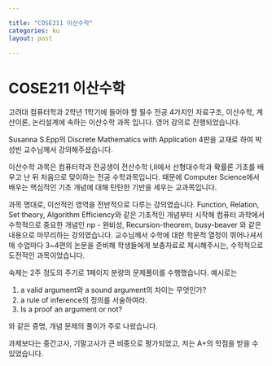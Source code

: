 ```yaml
---

title: "COSE211 이산수학"
categories: ku
layout: post

---
```


# COSE211 이산수학

고려대 컴퓨터학과 2학년 1학기에 들어야 할 필수 전공 4가지인 자료구조, 이산수학, 계산이론, 논리설계에 속하는 이산수학 과목 입니다. 영어 강의로 진행되었습니다.

Susanna S.Epp의 Discrete Mathematics with Application 4판을 교재로 하여 박성빈 교수님께서 강의해주셨습니다.

이산수학 과목은 컴퓨터학과 전공생이 전산수학 I,II에서 선형대수학과 확률론 기초를 배우고 난 뒤 처음으로 맞이하는 전공 수학과목입니다. 때문에 Computer Science에서 배우는 핵심적인 기초 개념에 대해 탄탄한 기반을 세우는 교과목입니다.



과목 명대로, 이산적인 영역을 전반적으로 다루는 강의였습니다. Function, Relation, Set theory, Algorithm Efficiency와 같은 기초적인 개념부터 시작해 컴퓨터 과학에서 수학적으로 중요한 개념인 np - 완비성, Recursion-theorem, busy-beaver 와 같은 내용으로 마무리하는 강의였습니다. 교수님께서 수학에 대한 학문적 열정이 뛰어나셔서 매 수업마다 3~4편의 논문을 준비해 학생들에게 보충자료로 제시해주시는, 수학적으로 도전적인 과목이었습니다.

숙제는 2주 정도의 주기로 1페이지 분량의 문제풀이를 수행했습니다. 예시로는

1. a valid argument와 a sound argument의 차이는 무엇인가?
2. a rule of inference의 정의를 서술하여라.
3. Is a proof an argument or not? 

와 같은 증명, 개념 문제의 풀이가 주로 나왔습니다.

과제보다는 중간고사, 기말고사가 큰 비중으로 평가되었고, 저는 A+의 학점을 받을 수 있었습니다.
